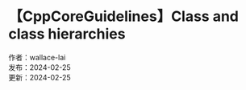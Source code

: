 # 【CppCoreGuidelines】Class and class hierarchies

作者：wallace-lai <br/>
发布：2024-02-25 <br/>
更新：2024-02-25 <br/>